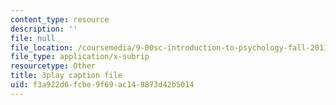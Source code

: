 ```yaml
---
content_type: resource
description: ''
file: null
file_location: /coursemedia/9-00sc-introduction-to-psychology-fall-2011/f3a922d6fcbe9f69ac149873d42b5014_Qw4SkvZ03cc.srt
file_type: application/x-subrip
resourcetype: Other
title: 3play caption file
uid: f3a922d6-fcbe-9f69-ac14-9873d42b5014
---
```

